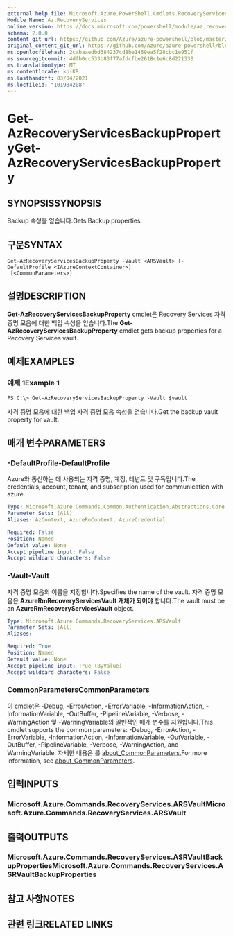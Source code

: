 ```yaml
---
external help file: Microsoft.Azure.PowerShell.Cmdlets.RecoveryServices.dll-Help.xml
Module Name: Az.RecoveryServices
online version: https://docs.microsoft.com/powershell/module/az.recoveryservices/get-azrecoveryservicesbackupproperty
schema: 2.0.0
content_git_url: https://github.com/Azure/azure-powershell/blob/master/src/RecoveryServices/RecoveryServices/help/Get-AzRecoveryServicesBackupProperty.md
original_content_git_url: https://github.com/Azure/azure-powershell/blob/master/src/RecoveryServices/RecoveryServices/help/Get-AzRecoveryServicesBackupProperty.md
ms.openlocfilehash: 2cabaaedbd384237cd8be1469ea5f28cbc1e951f
ms.sourcegitcommit: 4dfb0cc533b83f77afdcfbe2618c1e6c8d221330
ms.translationtype: MT
ms.contentlocale: ko-KR
ms.lasthandoff: 03/04/2021
ms.locfileid: "101984208"
---
```

# <span data-ttu-id="c2b6c-101">Get-AzRecoveryServicesBackupProperty</span><span class="sxs-lookup"><span data-stu-id="c2b6c-101">Get-AzRecoveryServicesBackupProperty</span></span>

## <span data-ttu-id="c2b6c-102">SYNOPSIS</span><span class="sxs-lookup"><span data-stu-id="c2b6c-102">SYNOPSIS</span></span>
<span data-ttu-id="c2b6c-103">Backup 속성을 얻습니다.</span><span class="sxs-lookup"><span data-stu-id="c2b6c-103">Gets Backup properties.</span></span>

## <span data-ttu-id="c2b6c-104">구문</span><span class="sxs-lookup"><span data-stu-id="c2b6c-104">SYNTAX</span></span>

```
Get-AzRecoveryServicesBackupProperty -Vault <ARSVault> [-DefaultProfile <IAzureContextContainer>]
 [<CommonParameters>]
```

## <span data-ttu-id="c2b6c-105">설명</span><span class="sxs-lookup"><span data-stu-id="c2b6c-105">DESCRIPTION</span></span>
<span data-ttu-id="c2b6c-106">**Get-AzRecoveryServicesBackupProperty** cmdlet은 Recovery Services 자격 증명 모음에 대한 백업 속성을 얻습니다.</span><span class="sxs-lookup"><span data-stu-id="c2b6c-106">The **Get-AzRecoveryServicesBackupProperty** cmdlet gets backup properties for a Recovery Services vault.</span></span>

## <span data-ttu-id="c2b6c-107">예제</span><span class="sxs-lookup"><span data-stu-id="c2b6c-107">EXAMPLES</span></span>

### <span data-ttu-id="c2b6c-108">예제 1</span><span class="sxs-lookup"><span data-stu-id="c2b6c-108">Example 1</span></span>
```
PS C:\> Get-AzRecoveryServicesBackupProperty -Vault $vault
```

<span data-ttu-id="c2b6c-109">자격 증명 모음에 대한 백업 자격 증명 모음 속성을 얻습니다.</span><span class="sxs-lookup"><span data-stu-id="c2b6c-109">Get the backup vault property for vault.</span></span>

## <span data-ttu-id="c2b6c-110">매개 변수</span><span class="sxs-lookup"><span data-stu-id="c2b6c-110">PARAMETERS</span></span>

### <span data-ttu-id="c2b6c-111">-DefaultProfile</span><span class="sxs-lookup"><span data-stu-id="c2b6c-111">-DefaultProfile</span></span>
<span data-ttu-id="c2b6c-112">Azure와 통신하는 데 사용되는 자격 증명, 계정, 테넌트 및 구독입니다.</span><span class="sxs-lookup"><span data-stu-id="c2b6c-112">The credentials, account, tenant, and subscription used for communication with azure.</span></span>

```yaml
Type: Microsoft.Azure.Commands.Common.Authentication.Abstractions.Core.IAzureContextContainer
Parameter Sets: (All)
Aliases: AzContext, AzureRmContext, AzureCredential

Required: False
Position: Named
Default value: None
Accept pipeline input: False
Accept wildcard characters: False
```

### <span data-ttu-id="c2b6c-113">-Vault</span><span class="sxs-lookup"><span data-stu-id="c2b6c-113">-Vault</span></span>
<span data-ttu-id="c2b6c-114">자격 증명 모음의 이름을 지정합니다.</span><span class="sxs-lookup"><span data-stu-id="c2b6c-114">Specifies the name of the vault.</span></span>
<span data-ttu-id="c2b6c-115">자격 증명 모음은 **AzureRmRecoveryServicesVault 개체가 되어야** 합니다.</span><span class="sxs-lookup"><span data-stu-id="c2b6c-115">The vault must be an **AzureRmRecoveryServicesVault** object.</span></span>

```yaml
Type: Microsoft.Azure.Commands.RecoveryServices.ARSVault
Parameter Sets: (All)
Aliases:

Required: True
Position: Named
Default value: None
Accept pipeline input: True (ByValue)
Accept wildcard characters: False
```

### <span data-ttu-id="c2b6c-116">CommonParameters</span><span class="sxs-lookup"><span data-stu-id="c2b6c-116">CommonParameters</span></span>
<span data-ttu-id="c2b6c-117">이 cmdlet은 -Debug, -ErrorAction, -ErrorVariable, -InformationAction, -InformationVariable, -OutBuffer, -PipelineVariable, -Verbose, -WarningAction 및 -WarningVariable의 일반적인 매개 변수를 지원합니다.</span><span class="sxs-lookup"><span data-stu-id="c2b6c-117">This cmdlet supports the common parameters: -Debug, -ErrorAction, -ErrorVariable, -InformationAction, -InformationVariable, -OutVariable, -OutBuffer, -PipelineVariable, -Verbose, -WarningAction, and -WarningVariable.</span></span> <span data-ttu-id="c2b6c-118">자세한 내용은 를 [about_CommonParameters.](http://go.microsoft.com/fwlink/?LinkID=113216)</span><span class="sxs-lookup"><span data-stu-id="c2b6c-118">For more information, see [about_CommonParameters](http://go.microsoft.com/fwlink/?LinkID=113216).</span></span>

## <span data-ttu-id="c2b6c-119">입력</span><span class="sxs-lookup"><span data-stu-id="c2b6c-119">INPUTS</span></span>

### <span data-ttu-id="c2b6c-120">Microsoft.Azure.Commands.RecoveryServices.ARSVault</span><span class="sxs-lookup"><span data-stu-id="c2b6c-120">Microsoft.Azure.Commands.RecoveryServices.ARSVault</span></span>

## <span data-ttu-id="c2b6c-121">출력</span><span class="sxs-lookup"><span data-stu-id="c2b6c-121">OUTPUTS</span></span>

### <span data-ttu-id="c2b6c-122">Microsoft.Azure.Commands.RecoveryServices.ASRVaultBackupProperties</span><span class="sxs-lookup"><span data-stu-id="c2b6c-122">Microsoft.Azure.Commands.RecoveryServices.ASRVaultBackupProperties</span></span>

## <span data-ttu-id="c2b6c-123">참고 사항</span><span class="sxs-lookup"><span data-stu-id="c2b6c-123">NOTES</span></span>

## <span data-ttu-id="c2b6c-124">관련 링크</span><span class="sxs-lookup"><span data-stu-id="c2b6c-124">RELATED LINKS</span></span>
